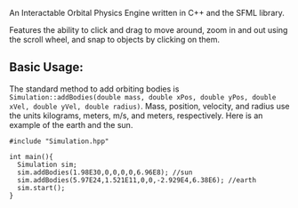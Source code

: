 
An Interactable Orbital Physics Engine written in C++ and the SFML library.

Features the ability to click and drag to move around, zoom in and out using the scroll wheel, and snap to objects by clicking on them.

## Basic Usage:
The standard method to add orbiting bodies is `Simulation::addBodies(double mass, double xPos, double yPos, double xVel, double yVel, double radius)`. 
Mass, position, velocity, and radius use the units kilograms, meters, m/s, and meters, respectively.
Here is an example of the earth and the sun.
```AGS Script
#include "Simulation.hpp"

int main(){
  Simulation sim;
  sim.addBodies(1.98E30,0,0,0,0,6.96E8); //sun
  sim.addBodies(5.97E24,1.521E11,0,0,-2.929E4,6.38E6); //earth
  sim.start();
}
```
